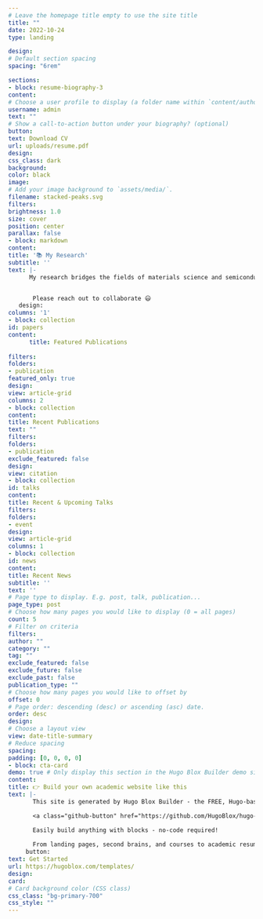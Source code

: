 ```yaml
---
# Leave the homepage title empty to use the site title
title: ""
date: 2022-10-24
type: landing

design:
# Default section spacing
spacing: "6rem"

sections:
- block: resume-biography-3
content:
# Choose a user profile to display (a folder name within `content/authors/`)
username: admin
text: ""
# Show a call-to-action button under your biography? (optional)
button:
text: Download CV
url: uploads/resume.pdf
design:
css_class: dark
background:
color: black
image:
# Add your image background to `assets/media/`.
filename: stacked-peaks.svg
filters:
brightness: 1.0
size: cover
position: center
parallax: false
- block: markdown
content:
title: '📚 My Research'
subtitle: ''
text: |-
      My research bridges the fields of materials science and semiconductor engineering, with a primary focus on defect dynamics and low-temperature annealing. On one front, I explore athermal Electron Wind Force (EWF) annealing as a novel technique to mitigate cold-rolling-induced residual stress and dislocation structures in metals and alloys such as FeCrAl. On the other, I apply EWF to restore electrical performance and structural integrity in wide-bandgap semiconductor devices, particularly those degraded by radiation exposure. This dual approach aims to advance energy-efficient, rapid, and damage-free recovery techniques for next-generation electronic and structural materials.


       Please reach out to collaborate 😃
   design:
columns: '1'
- block: collection
id: papers
content:
      title: Featured Publications
      
filters:
folders:
- publication
featured_only: true
design:
view: article-grid
columns: 2
- block: collection
content:
title: Recent Publications
text: ""
filters:
folders:
- publication
exclude_featured: false
design:
view: citation
- block: collection
id: talks
content:
title: Recent & Upcoming Talks
filters:
folders:
- event
design:
view: article-grid
columns: 1
- block: collection
id: news
content:
title: Recent News
subtitle: ''
text: ''
# Page type to display. E.g. post, talk, publication...
page_type: post
# Choose how many pages you would like to display (0 = all pages)
count: 5
# Filter on criteria
filters:
author: ""
category: ""
tag: ""
exclude_featured: false
exclude_future: false
exclude_past: false
publication_type: ""
# Choose how many pages you would like to offset by
offset: 0
# Page order: descending (desc) or ascending (asc) date.
order: desc
design:
# Choose a layout view
view: date-title-summary
# Reduce spacing
spacing:
padding: [0, 0, 0, 0]
- block: cta-card
demo: true # Only display this section in the Hugo Blox Builder demo site
content:
title: 👉 Build your own academic website like this
text: |-
       This site is generated by Hugo Blox Builder - the FREE, Hugo-based open source website builder trusted by 250,000+ academics like you.

       <a class="github-button" href="https://github.com/HugoBlox/hugo-blox-builder" data-color-scheme="no-preference: light; light: light; dark: dark;" data-icon="octicon-star" data-size="large" data-show-count="true" aria-label="Star HugoBlox/hugo-blox-builder on GitHub">Star</a>

       Easily build anything with blocks - no-code required!
       
       From landing pages, second brains, and courses to academic resumés, conferences, and tech blogs.
     button:
text: Get Started
url: https://hugoblox.com/templates/
design:
card:
# Card background color (CSS class)
css_class: "bg-primary-700"
css_style: ""
---
```

